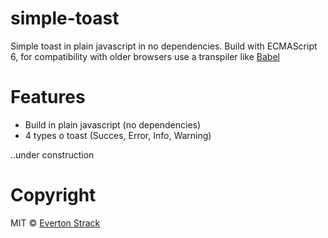 # simple-toast

Simple toast in plain javascript in no dependencies. Build with ECMAScript 6, for compatibility with older browsers use a transpiler like [Babel](https://babeljs.io/)

# Features
- Build in plain javascript (no dependencies)
- 4 types o toast (Succes, Error, Info, Warning)


..under construction

# Copyright

MIT © [Everton Strack](https://evertonstrack.com.br)
